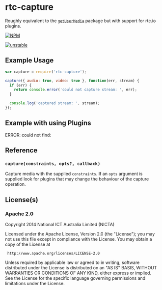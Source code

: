 # rtc-capture

Roughly equivalent to the
[`getUserMedia`](https://www.npmjs.org/package/getusermedia) package but with
support for rtc.io plugins.


[![NPM](https://nodei.co/npm/rtc-capture.png)](https://nodei.co/npm/rtc-capture/)

[![unstable](https://img.shields.io/badge/stability-unstable-yellowgreen.svg)](https://github.com/dominictarr/stability#unstable) 

## Example Usage

```js
var capture = require('rtc-capture');

capture({ audio: true, video: true }, function(err, stream) {
  if (err) {
    return console.error('could not capture stream: ', err);
  }

  console.log('captured stream: ', stream);
});

```

## Example with using Plugins

ERROR: could not find: 

## Reference

### `capture(constraints, opts?, callback)`

Capture media with the supplied `constraints`.  If an `opts` argument is
supplied look for plugins that may change the behaviour of the capture
operation.

## License(s)

### Apache 2.0

Copyright 2014 National ICT Australia Limited (NICTA)

   Licensed under the Apache License, Version 2.0 (the "License");
   you may not use this file except in compliance with the License.
   You may obtain a copy of the License at

     http://www.apache.org/licenses/LICENSE-2.0

   Unless required by applicable law or agreed to in writing, software
   distributed under the License is distributed on an "AS IS" BASIS,
   WITHOUT WARRANTIES OR CONDITIONS OF ANY KIND, either express or implied.
   See the License for the specific language governing permissions and
   limitations under the License.
